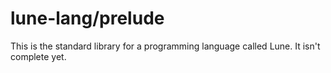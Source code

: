# lune-lang/prelude
This is the standard library for a programming language called Lune. It isn't complete yet.
